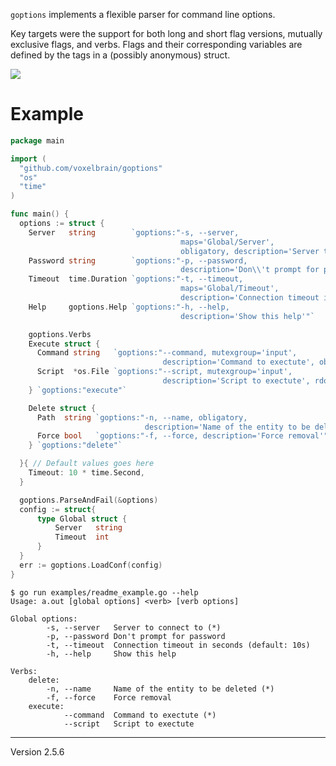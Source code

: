 `goptions` implements a flexible parser for command line options.

Key targets were the support for both long and short flag versions, mutually
exclusive flags, and verbs. Flags and their corresponding variables are defined
by the tags in a (possibly anonymous) struct.

![](https://circleci.com/gh/voxelbrain/goptions.png?circle-token=27cd98362d475cfa8c586565b659b2204733f25c)

# Example

```Go
package main

import (
  "github.com/voxelbrain/goptions"
  "os"
  "time"
)

func main() {
  options := struct {
    Server   string        `goptions:"-s, --server,
                                      maps='Global/Server',
                                      obligatory, description='Server to connect to'"`
    Password string        `goptions:"-p, --password,
                                      description='Don\\'t prompt for password'"`
    Timeout  time.Duration `goptions:"-t, --timeout,
                                      maps='Global/Timeout',
                                      description='Connection timeout in seconds'"`
    Help     goptions.Help `goptions:"-h, --help,
                                      description='Show this help'"`

    goptions.Verbs
    Execute struct {
      Command string   `goptions:"--command, mutexgroup='input',
                                  description='Command to exectute', obligatory"`
      Script  *os.File `goptions:"--script, mutexgroup='input',
                                  description='Script to exectute', rdonly"`
    } `goptions:"execute"`

    Delete struct {
      Path  string `goptions:"-n, --name, obligatory,
                              description='Name of the entity to be deleted'"`
      Force bool   `goptions:"-f, --force, description='Force removal'"`
    } `goptions:"delete"`

  }{ // Default values goes here
    Timeout: 10 * time.Second,
  }

  goptions.ParseAndFail(&options)
  config := struct{
      type Global struct {
          Server   string
          Timeout  int
      }
  }
  err := goptions.LoadConf(config)
}
```

```
$ go run examples/readme_example.go --help
Usage: a.out [global options] <verb> [verb options]

Global options:
        -s, --server   Server to connect to (*)
        -p, --password Don't prompt for password
        -t, --timeout  Connection timeout in seconds (default: 10s)
        -h, --help     Show this help

Verbs:
    delete:
        -n, --name     Name of the entity to be deleted (*)
        -f, --force    Force removal
    execute:
            --command  Command to exectute (*)
            --script   Script to exectute
```

---
Version 2.5.6

